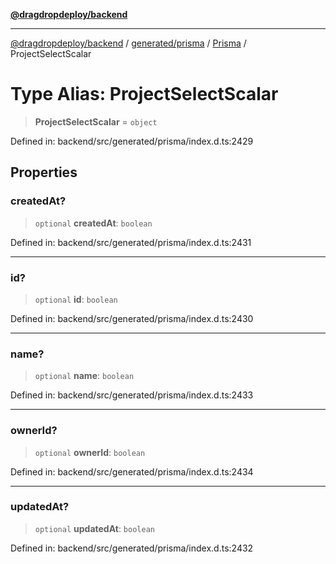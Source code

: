 [**@dragdropdeploy/backend**](../../../../../README.md)

***

[@dragdropdeploy/backend](../../../../../README.md) / [generated/prisma](../../../README.md) / [Prisma](../README.md) / ProjectSelectScalar

# Type Alias: ProjectSelectScalar

> **ProjectSelectScalar** = `object`

Defined in: backend/src/generated/prisma/index.d.ts:2429

## Properties

### createdAt?

> `optional` **createdAt**: `boolean`

Defined in: backend/src/generated/prisma/index.d.ts:2431

***

### id?

> `optional` **id**: `boolean`

Defined in: backend/src/generated/prisma/index.d.ts:2430

***

### name?

> `optional` **name**: `boolean`

Defined in: backend/src/generated/prisma/index.d.ts:2433

***

### ownerId?

> `optional` **ownerId**: `boolean`

Defined in: backend/src/generated/prisma/index.d.ts:2434

***

### updatedAt?

> `optional` **updatedAt**: `boolean`

Defined in: backend/src/generated/prisma/index.d.ts:2432
